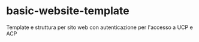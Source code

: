 # basic-website-template
Template e struttura per sito web con autenticazione per l'accesso a UCP e ACP
